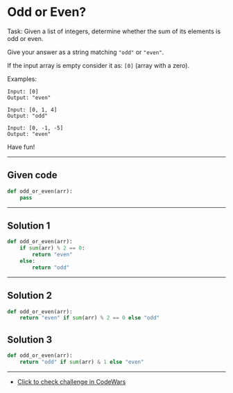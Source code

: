 # Odd or Even?

Task:
Given a list of integers, determine whether the sum of its elements is odd or even.

Give your answer as a string matching `"odd"` or `"even"`.

If the input array is empty consider it as: `[0]` (array with a zero).

Examples:
```
Input: [0]
Output: "even"

Input: [0, 1, 4]
Output: "odd"

Input: [0, -1, -5]
Output: "even"
```

Have fun!

---

## Given code
```python
def odd_or_even(arr):
    pass
```

---

## Solution 1
```python
def odd_or_even(arr):
    if sum(arr) % 2 == 0:
        return "even"
    else:
        return "odd"
```

---

## Solution 2
```python
def odd_or_even(arr):
    return "even" if sum(arr) % 2 == 0 else "odd"
```

## Solution 3
```python
def odd_or_even(arr):
    return "odd" if sum(arr) & 1 else "even"
```

---

- [Click to check challenge in CodeWars](https://www.codewars.com/kata/5949481f86420f59480000e7)

